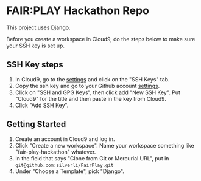 # FAIR:PLAY Hackathon Repo
This project uses Django.

Before you create a workspace in Cloud9, do the steps below to make sure your SSH key is set up.

## SSH Key steps
1. In Cloud9, go to the [settings](https://c9.io/account/settings) and click on the "SSH Keys" tab.
2. Copy the ssh key and go to your Github account [settings](https://github.com/settings/profile).
3. Click on "SSH and GPG Keys", then click add "New SSH Key". Put "Cloud9" for the title and then paste in the key from Cloud9.
4. Click "Add SSH Key".

## Getting Started
1. Create an account in Cloud9 and log in.
2. Click "Create a new workspace". Name your workspace something like "fair-play-hackathon" whatever. 
3. In the field that says "Clone from Git or Mercurial URL", put in ```git@github.com:silverli/FairPlay.git```
4. Under "Choose a Template", pick "Django".
